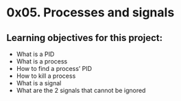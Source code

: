 # 0x05. Processes and signals

## Learning objectives for this project:
- What is a PID
- What is a process
- How to find a process’ PID
- How to kill a process
- What is a signal
- What are the 2 signals that cannot be ignored
